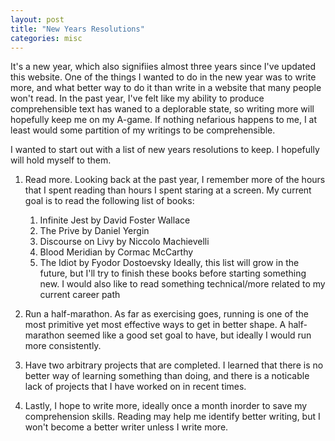 ```yaml
---
layout: post
title: "New Years Resolutions"
categories: misc
---
```


It's a new year, which also signifiies almost three years since I've updated this website. One of the things I wanted to do in the new year was to write more, and what better way to do it than write in a website that many people won't read. In the past year, I've felt like my ability to produce comprehensible text has waned to a deplorable state, so writing more will hopefully keep me on my A-game. If nothing nefarious happens to me, I at least would some partition of my writings to be comprehensible.

I wanted to start out with a list of new years resolutions to keep. I hopefully will hold myself to them. 

1. Read more. Looking back at the past year, I remember more of the hours that I spent reading than hours I spent staring at a screen. My current goal is to read the following list of books:
    1. Infinite Jest by David Foster Wallace
    2. The Prive by Daniel Yergin
    3. Discourse on Livy by Niccolo Machievelli
    4. Blood Meridian by Cormac McCarthy
    5. The Idiot by Fyodor Dostoevsky
Ideally, this list will grow in the future, but I'll try to finish these books before starting something new. I would also like to read something technical/more related to my current career path

2. Run a half-marathon. As far as exercising goes, running is one of the most primitive yet most effective ways to get in better shape. A half-marathon seemed like a good set goal to have, but ideally I would run more consistently.

3. Have two arbitrary projects that are completed. I learned that there is no better way of learning something than doing, and there is a noticable lack of projects that I have worked on in recent times. 

4. Lastly, I hope to write more, ideally once a month inorder to save my comprehension skills. Reading may help me identify better writing, but I won't become a better writer unless I write more.
